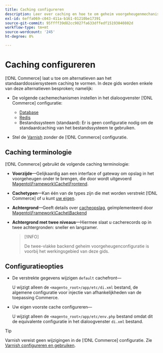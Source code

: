 ```yaml
---
title: Caching configureren
description: Leer over caching en hoe te om geheim voorgeheugenmechanismen voor de toepassing van Adobe Commerce en van de Magento Open Source te vormen.
exl-id: 6effa069-c043-411a-b161-01210be17391
source-git-commit: 95ffff39d82cc9027fa633dffedf15193040802d
workflow-type: tm+mt
source-wordcount: '245'
ht-degree: 0%

---
```


# Caching configureren

[!DNL Commerce] laat u toe om alternatieven aan het standaarddossiersysteem caching te vormen. In deze gids worden enkele van deze alternatieven besproken; namelijk:

- De volgende cachemechanismen instellen in het dialoogvenster [!DNL Commerce] configuratie:

   - [Database](https://developer.adobe.com/commerce/php/development/cache/partial/database-caching/)
   - [Redis](config-redis.md)
   - Bestandssysteem (standaard): Er is geen configuratie nodig om de standaardcaching van het bestandssysteem te gebruiken.

- Stel de [Varnish](config-varnish.md) zonder de [!DNL Commerce] configuratie.

## Caching terminologie

[!DNL Commerce] gebruikt de volgende caching terminologie:

- **Voorzijde**—Gelijkaardig aan een interface of gateway om opslag in het voorgeheugen onder te brengen, die door wordt uitgevoerd [Magento\Framework\Cache\Frontend](https://github.com/magento/magento2/tree/2.4/lib/internal/Magento/Framework/Cache/Frontend).
- **Cachetypen**—Kan één van de types zijn die met worden verstrekt [!DNL Commerce] of u kunt [uw eigen](https://developer.adobe.com/commerce/php/development/cache/partial/cache-type/).
- **Achtergrond**—Geeft details over [cacheopslag](https://framework.zend.com/manual/1.12/en/zend.cache.backends.html), geïmplementeerd door [Magento\Framework\Cache\Backend](https://github.com/magento/magento2/tree/2.4/lib/internal/Magento/Framework/Cache/Backend)
- **Achtergrond met twee niveaus**—Hiermee slaat u cacherecords op in twee achtergronden: sneller en langzamer.

   >[!INFO]
   >
   >De twee-vlakke backend geheim voorgeheugenconfiguratie is voorbij het werkingsgebied van deze gids.

## Configuratieopties

- De verstrekte gegevens wijzigen `default` cachefront—

   U wijzigt alleen de `<magento_root>/app/etc/di.xml` bestand, de algemene configuratie voor injectie van afhankelijkheden van de toepassing Commerce.

- Uw eigen voorste cache configureren—

   U wijzigt alleen de `<magento_root>/app/etc/env.php` bestand omdat dit de equivalente configuratie in het dialoogvenster `di.xml` bestand.

>[!TIP]
>
>Varnish vereist geen wijzigingen in de [!DNL Commerce] configuratie. Zie [Varnish configureren en gebruiken](config-varnish.md).
